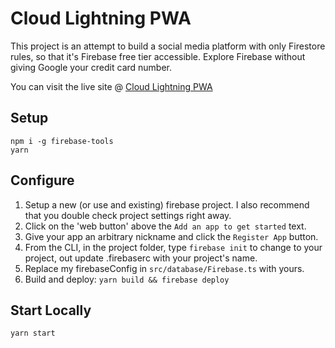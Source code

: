 <!-- Comment -->

# Cloud Lightning PWA

This project is an attempt to build a social media platform with only Firestore rules, so that it's Firebase free tier accessible. Explore Firebase without giving Google your credit card number. 

You can visit the live site @ [Cloud Lightning PWA](https://cloud-lightning-lite.web.app/)

## Setup

```
npm i -g firebase-tools
yarn
```

## Configure

1. Setup a new (or use and existing) firebase project. I also recommend that you double check project settings right away.
2. Click on the 'web button' above the `Add an app to get started` text.
3. Give your app an arbitrary nickname and click the `Register App` button.
4. From the CLI, in the project folder, type `firebase init` to change to your project, out update .firebaserc with your project's name.
5. Replace my firebaseConfig in `src/database/Firebase.ts` with yours.
6. Build and deploy: `yarn build && firebase deploy`

## Start Locally

```
yarn start
```
